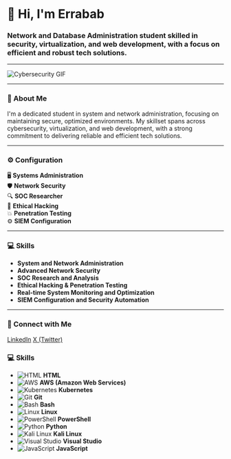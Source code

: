 # 👋 Hi, I'm Errabab

### Network and Database Administration student skilled in security, virtualization, and web development, with a focus on efficient and robust tech solutions.

---

![Cybersecurity GIF](https://media0.giphy.com/media/v1.Y2lkPTc5MGI3NjExcHFhOWVsNXFrYWhqazV6eXVvamxlazB6dmxwcmg1OGQxcDJucGNuNyZlcD12MV9pbnRlcm5hbF9naWZfYnlfaWQmY3Q9Zw/2IudUHdI075HL02Pkk/giphy.webp) <!-- Replace with a more relevant GIF if needed -->

---

### 📜 About Me
I'm a dedicated student in system and network administration, focusing on maintaining secure, optimized environments. My skillset spans across cybersecurity, virtualization, and web development, with a strong commitment to delivering reliable and efficient tech solutions.

---

### ⚙️ Configuration

<configuration>

  🖥️ **Systems Administration**  
  🛡️ **Network Security**  
  🔍 **SOC Researcher**  
  👾 **Ethical Hacking**  
  💥 **Penetration Testing**  
  ⚙️ **SIEM Configuration**  

</configuration>

---

### 💻 Skills

- **System and Network Administration**  
- **Advanced Network Security**  
- **SOC Research and Analysis**  
- **Ethical Hacking & Penetration Testing**  
- **Real-time System Monitoring and Optimization**  
- **SIEM Configuration and Security Automation**  

---

### 🤝 Connect with Me

[LinkedIn](https://www.linkedin.com/in/erabab-salec-ahrayam-316584263/)
[X (Twitter)](https://x.com/_jk_29)
### 💻 Skills

- ![HTML](https://img.icons8.com/color/48/000000/html-5.png) **HTML**  
- ![AWS](https://img.icons8.com/color/48/000000/amazon-web-services.png) **AWS (Amazon Web Services)**  
- ![Kubernetes](https://img.icons8.com/color/48/000000/kubernetes.png) **Kubernetes**  
- ![Git](https://img.icons8.com/color/48/000000/git.png) **Git**  
- ![Bash](https://img.icons8.com/color/48/000000/bash.png) **Bash**  
- ![Linux](https://img.icons8.com/color/48/000000/linux.png) **Linux**  
- ![PowerShell](https://img.icons8.com/color/48/000000/powershell.png) **PowerShell**  
- ![Python](https://img.icons8.com/color/48/000000/python.png) **Python**  
- ![Kali Linux](https://img.icons8.com/color/48/000000/kali-linux.png) **Kali Linux**  
- ![Visual Studio](https://img.icons8.com/color/48/000000/visual-studio.png) **Visual Studio**  
- ![JavaScript](https://img.icons8.com/color/48/000000/javascript.png) **JavaScript**  



